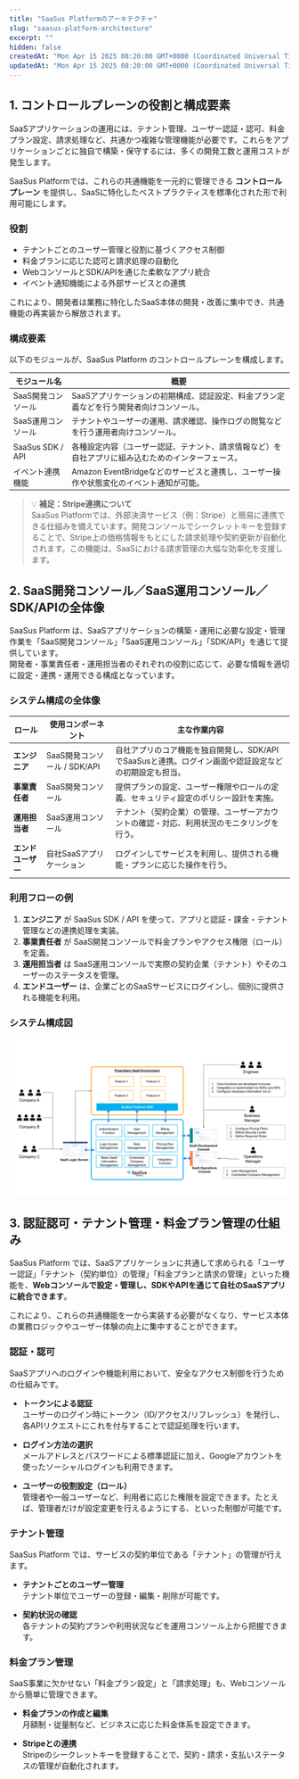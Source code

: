 ```yaml
---
title: "SaaSus Platformのアーキテクチャ"
slug: "saasus-platform-architecture"
excerpt: ""
hidden: false
createdAt: "Mon Apr 15 2025 08:20:00 GMT+0000 (Coordinated Universal Time)"
updatedAt: "Mon Apr 15 2025 08:20:00 GMT+0000 (Coordinated Universal Time)"
---
```


## 1. コントロールプレーンの役割と構成要素

SaaSアプリケーションの運用には、テナント管理、ユーザー認証・認可、料金プラン設定、請求処理など、共通かつ複雑な管理機能が必要です。これらをアプリケーションごとに独自で構築・保守するには、多くの開発工数と運用コストが発生します。

SaaSus Platformでは、これらの共通機能を一元的に管理できる **コントロールプレーン** を提供し、SaaSに特化したベストプラクティスを標準化された形で利用可能にします。

### 役割

- テナントごとのユーザー管理と役割に基づくアクセス制御
- 料金プランに応じた認可と請求処理の自動化
- WebコンソールとSDK/APIを通じた柔軟なアプリ統合
- イベント通知機能による外部サービスとの連携

これにより、開発者は業務に特化したSaaS本体の開発・改善に集中でき、共通機能の再実装から解放されます。

### 構成要素

以下のモジュールが、SaaSus Platform のコントロールプレーンを構成します。

| モジュール名             | 概要                                                                 |
|--------------------------|----------------------------------------------------------------------|
| SaaS開発コンソール       | SaaSアプリケーションの初期構成、認証設定、料金プラン定義などを行う開発者向けコンソール。 |
| SaaS運用コンソール       | テナントやユーザーの運用、請求確認、操作ログの閲覧などを行う運用者向けコンソール。     |
| SaaSus SDK / API         | 各種設定内容（ユーザー認証、テナント、請求情報など）を自社アプリに組み込むためのインターフェース。 |
| イベント連携機能         | Amazon EventBridgeなどのサービスと連携し、ユーザー操作や状態変化のイベント通知が可能。 |

> 💡 **補足：Stripe連携について**  
> SaaSus Platformでは、外部決済サービス（例：Stripe）と簡易に連携できる仕組みを備えています。開発コンソールでシークレットキーを登録することで、Stripe上の価格情報をもとにした請求処理や契約更新が自動化されます。この機能は、SaaSにおける請求管理の大幅な効率化を支援します。

## 2. SaaS開発コンソール／SaaS運用コンソール／SDK/APIの全体像

SaaSus Platform は、SaaSアプリケーションの構築・運用に必要な設定・管理作業を「SaaS開発コンソール」「SaaS運用コンソール」「SDK/API」を通じて提供しています。  
開発者・事業責任者・運用担当者のそれぞれの役割に応じて、必要な情報を適切に設定・連携・運用できる構成となっています。


### システム構成の全体像

| ロール             | 使用コンポーネント         | 主な作業内容                                                                 |
|------------------|------------------------|--------------------------------------------------------------------------|
| **エンジニア**     | SaaS開発コンソール / SDK/API | 自社アプリのコア機能を独自開発し、SDK/APIでSaaSusと連携。ログイン画面や認証設定などの初期設定も担当。 |
| **事業責任者**     | SaaS開発コンソール         | 提供プランの設定、ユーザー権限やロールの定義、セキュリティ設定のポリシー設計を実施。       |
| **運用担当者**     | SaaS運用コンソール         | テナント（契約企業）の管理、ユーザーアカウントの確認・対応、利用状況のモニタリングを行う。       |
| **エンドユーザー** | 自社SaaSアプリケーション     | ログインしてサービスを利用し、提供される機能・プランに応じた操作を行う。                      |


### 利用フローの例

1. **エンジニア** が SaaSus SDK / API を使って、アプリと認証・課金・テナント管理などの連携処理を実装。
2. **事業責任者** が SaaS開発コンソールで料金プランやアクセス権限（ロール）を定義。
3. **運用担当者** は SaaS運用コンソールで実際の契約企業（テナント）やそのユーザーのステータスを管理。
4. **エンドユーザー** は、企業ごとのSaaSサービスにログインし、個別に提供される機能を利用。

### システム構成図
![01](/ja/img/part-3/saasus-platform-architecture/saasus_platform_architecture-01.png)

## 3. 認証認可・テナント管理・料金プラン管理の仕組み

SaaSus Platform では、SaaSアプリケーションに共通して求められる「ユーザー認証」「テナント（契約単位）の管理」「料金プランと請求の管理」といった機能を、**Webコンソールで設定・管理し、SDKやAPIを通じて自社のSaaSアプリに統合できます**。

これにより、これらの共通機能を一から実装する必要がなくなり、サービス本体の業務ロジックやユーザー体験の向上に集中することができます。

### 認証・認可

SaaSアプリへのログインや機能利用において、安全なアクセス制御を行うための仕組みです。

- **トークンによる認証**  
  ユーザーのログイン時にトークン（ID/アクセス/リフレッシュ）を発行し、各APIリクエストにこれを付与することで認証処理を行います。

- **ログイン方法の選択**  
  メールアドレスとパスワードによる標準認証に加え、Googleアカウントを使ったソーシャルログインも利用できます。

- **ユーザーの役割設定（ロール）**  
  管理者や一般ユーザーなど、利用者に応じた権限を設定できます。たとえば、管理者だけが設定変更を行えるようにする、といった制御が可能です。

### テナント管理

SaaSus Platform では、サービスの契約単位である「テナント」の管理が行えます。

- **テナントごとのユーザー管理**  
  テナント単位でユーザーの登録・編集・削除が可能です。

- **契約状況の確認**  
  各テナントの契約プランや利用状況などを運用コンソール上から把握できます。

### 料金プラン管理

SaaS事業に欠かせない「料金プラン設定」と「請求処理」も、Webコンソールから簡単に管理できます。

- **料金プランの作成と編集**  
  月額制・従量制など、ビジネスに応じた料金体系を設定できます。

- **Stripeとの連携**  
  Stripeのシークレットキーを登録することで、契約・請求・支払いステータスの管理が自動化されます。
